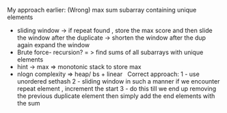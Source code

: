 My approach earlier: (Wrong)
max sum subarray containing unique elements
- sliding window -> if repeat found , store the max score and then slide the window after the duplicate -> shorten the window after the dup again expand the window
- Brute force- recursion? = > find sums of all subarrays with unique elements
- hint -> max => monotonic stack to store max
- nlogn complexity => heap/ bs + linear
​
​
Correct approach:
1 - use unordered sethash
2 - sliding window in such a manner if we encounter repeat element , increment the start
3 - do this till we end up removing the previous duplicate element then simply add the end elements with the sum
​